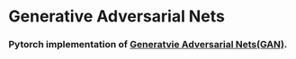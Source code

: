 # Generative Adversarial Nets

### Pytorch implementation of [Generatvie Adversarial Nets(GAN)](https://arxiv.org/abs/1406.2661).
